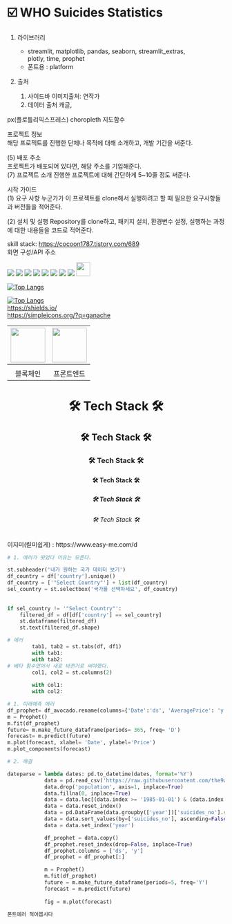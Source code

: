 # ☑️ WHO Suicides Statistics

1. 라이브러리
   - streamlit, matplotlib, pandas, seaborn, streamlit_extras,  
plotly, time, prophet
   - 폰트용 : platform  


2. 출처
   1.  사이드바 이미지출처: 연작가
   2.  데이터 출처 캐글, 


px(플로틀리익스프레스) choropleth 지도함수  

프로젝트 정보  
해당 프로젝트를 진행한 단체나 목적에 대해 소개하고, 개발 기간을 써준다.  

(5) 배포 주소  
프로젝트가 배포되어 있다면, 해당 주소를 기입해준다.  
(7) 프로젝트 소개
진행한 프로젝트에 대해 간단하게 5~10줄 정도 써준다.  

시작 가이드  
(1) 요구 사항
누군가가 이 프로젝트를 clone해서 실행하려고 할 때 필요한 요구사항들과 버전들을 적어준다.

(2) 설치 및 실행
Repository를 clone하고, 패키지 설치, 환경변수 설정, 실행하는 과정에 대한 내용들을 코드로 적어준다.  

skill stack: https://cocoon1787.tistory.com/689  
화면 구성/API 주소  

<img src="https://img.shields.io/badge/python-3776AB?style=for-the-badge&logo=python&logoColor=white">
<img src="https://img.shields.io/badge/linux-FCC624?style=for-the-badge&logo=linux&logoColor=black">
<img src="https://img.shields.io/badge/amazonaws-232F3E?style=for-the-badge&logo=amazonaws&logoColor=white">
<img src="https://img.shields.io/badge/github-181717?style=for-the-badge&logo=github&logoColor=white">
<img src="https://img.shields.io/badge/git-F05032?style=for-the-badge&logo=git&logoColor=white">
<img src="https://img.shields.io/badge/googlecolab-F9AB00?style=for-the-badge&logo=git&logoColor=white">
<img src="https://img.shields.io/badge/streamlit-FF4B4B?style=for-the-badge&logo=git&logoColor=white">
<img src="https://img.shields.io/badge/plotly-3F4F75?style=for-the-badge&logo=git&logoColor=white">
<img height="32" width="32" src="https://cdn.simpleicons.org/simpleicons/hotpink" />


[![Top Langs](https://github-readme-stats.vercel.app/api/top-langs/?username=the9world)](https://github.com/the9world/github-readme-stats)

[![Top Langs](https://github-readme-stats.vercel.app/api/top-langs/?username=the9world&layout=pie)](https://github.com/the9world/github-readme-stats)  
https://shields.io/  
https://simpleicons.org/?q=ganache  

|<img src="https://github.com/~~~.png" width="80">|<img src="https://github.com/~~~.png" width="80">|
|:---:|:---:|
|[](https://github.com/ImInnocent)|[](https://github.com/dearyeon)|
|블록체인|프론트엔드|

<h1 align="center"> 🛠 Tech Stack 🛠 </h1>
<h2 align="center"> 🛠 Tech Stack 🛠 </h2>
<h3 align="center"> 🛠 Tech Stack 🛠 </h3>
<h4 align="center"> 🛠 Tech Stack 🛠 </h4>
<h5 align="center"> 🛠 Tech Stack 🛠 </h5>
<h6 align="center"> 🛠 Tech Stack 🛠 </h6>   
이지미(릳미쉽게) : https://www.easy-me.com/d

```python
# 1. 에러가 떳었다 이유는 모른다.

st.subheader('내가 원하는 국가 데이터 보기')
df_country = df['country'].unique()
df_country = ['"Select Country"'] + list(df_country)
sel_country = st.selectbox('국가를 선택하세요', df_country)
       
        
if sel_country != '"Select Country"':
    filtered_df = df[df['country'] == sel_country]
    st.dataframe(filtered_df)
    st.text(filtered_df.shape)
```

```python
# 에러
        tab1, tab2 = st.tabs(df, df1)
        with tab1:
        with tab2:
# 베타 함수였어서 새로 바뀐거로 써야했다.
        col1, col2 = st.columns(2)
       
        with col1:
        with col2:
```

```python
# 1. 미래예측 에러
df_prophet= df_avocado.rename(columns={'Date':'ds', 'AveragePrice': 'y'})
m = Prophet()
m.fit(df_prophet)
future= m.make_future_dataframe(periods= 365, freq= 'D')
forecast= m.predict(future)
m.plot(forecast, xlabel= 'Date', ylabel='Price')
m.plot_components(forecast)

# 2. 해결

dateparse = lambda dates: pd.to_datetime(dates, format='%Y')
            data = pd.read_csv('https://raw.githubusercontent.com/the9world/My_Study/main/data/Z_running_file/who_suicide_statistics.csv', parse_dates=['year'], index_col='year', date_parser=dateparse)
            data.drop('population', axis=1, inplace=True)
            data.fillna(0, inplace=True)
            data = data.loc[(data.index >= '1985-01-01') & (data.index < '2016-01-01')]
            data = data.reset_index()
            data = pd.DataFrame(data.groupby(['year'])['suicides_no'].sum()).reset_index()
            data = data.sort_values(by=['suicides_no'], ascending=False)
            data = data.set_index('year')

            df_prophet = data.copy()
            df_prophet.reset_index(drop=False, inplace=True)
            df_prophet.columns = ['ds', 'y']
            df_prophet = df_prophet[:]

            m = Prophet()
            m.fit(df_prophet)
            future = m.make_future_dataframe(periods=5, freq='Y')
            forecast = m.predict(future)
            
            fig = m.plot(forecast)
```

``` python
폰트에러 적어봅시다
```
